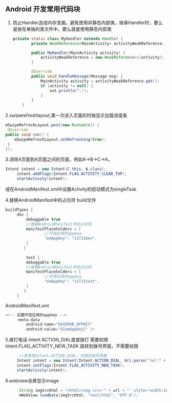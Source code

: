 ## Android 开发常用代码块

1. 防止Handler造成内存泄漏，避免使用非静态内部类，继承Handler时，要么是放在单独的类文件中，要么就是使用静态内部类

   ```java
   private static class MyHandler extends Handler {
           private WeakReference<MainActivity> activityWeakReference;

           public MyHandler(MainActivity activity) {
               activityWeakReference = new WeakReference<>(activity);
           }

           @Override
           public void handleMessage(Message msg) {
               MainActivity activity = activityWeakReference.get();
               if (activity != null) {
                   out.println(".");
               }
           }
       }
   ```
   
2.swiperefreshlayout,第一次进入页面的时候显示加载进度条
   ```java
   mSwipeRefreshLayout.post(new Runnable() {
    @Override    
   public void run() {
       mSwipeRefreshLayout.setRefreshing(true);
    }
});
   ```
3.消除A页面到A页面之间的页面，例如A->B->C->A，
   ```java
   Intent intent = new Intent(C.this, A.class);
        intent.addFlags(Intent.FLAG_ACTIVITY_CLEAR_TOP);
        startActivity(intent);
   ```   
   或在AndroidManifest.xml中设置Activity的启动模式为singleTask
   
4.替换AndroidManifest中的占位符
   build文件
   ```java
   buildTypes {
        dev {
            debuggable true
            //替换AndroidManifest中的占位符
            manifestPlaceholders = [
                    //环信应用的appkey
                    "emAppKey": "11721dev",
            ]
           }
            
            test {
            debuggable true
            //替换AndroidManifest中的占位符
            manifestPlaceholders = [
                    //环信应用的appkey
                    "emAppKey": "11721test",
            ]
           }
        }
   ```   
   AndroidManifest.xml
   
   ```java
   <!-- 设置环信应用的appkey -->
        <meta-data
            android:name="EASEMOB_APPKEY"
            android:value="${emAppKey}" />
   ```   
5.拨打电话
   Intent.ACTION_DIAL直接拨打 需要权限
   Intent.FLAG_ACTIVITY_NEW_TASK 跳转到拨号界面，不需要权限
   ```java
         //原来用Intent.ACTION_DIAL，会跳到拨号界面
        Intent intent = new Intent(Intent.ACTION_DIAL, Uri.parse("tel:" + "10086"));
        intent.setFlags(Intent.FLAG_ACTIVITY_NEW_TASK);
        startActivity(intent);
   ```   
6.webview全屏显示image
   ```java
         String imgSrcHtml = "<html><img src='" + url + "' style='width:100%;height:auto'/></html>";
         mWebView.loadData(imgSrcHtml, "text/html", "UTF-8");
   ``` 
